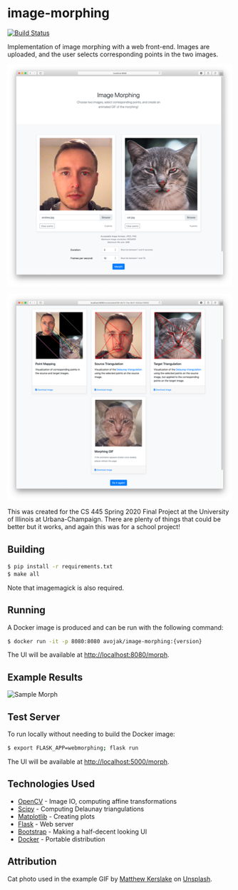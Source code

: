 # image-morphing

[![Build Status](https://travis-ci.com/avojak/image-morphing.svg?token=7woVhJy8YaHrvHwYkFnY&branch=master)](https://travis-ci.com/avojak/image-morphing)

Implementation of image morphing with a web front-end. Images are uploaded, 
and the user selects corresponding points in the two images.

![Input Home Page](examples/inputs.png)

![Results Page](examples/outputs.png)

This was created for the CS 445 Spring 2020 Final Project at the University of Illinois at Urbana-Champaign.
There are plenty of things that could be better but it works, and again this was for a school project!

## Building

```bash
$ pip install -r requirements.txt
$ make all
```

Note that imagemagick is also required.

## Running

A Docker image is produced and can be run with the following command:

```bash
$ docker run -it -p 8080:8080 avojak/image-morphing:{version}
```

The UI will be available at [http://localhost:8080/morph](http://localhost:8080/morph).

## Example Results

![Sample Morph](examples/morph.gif)

## Test Server

To run locally without needing to build the Docker image:

```bash
$ export FLASK_APP=webmorphing; flask run 
```

The UI will be available at [http://localhost:5000/morph](http://localhost:5000/morph).

## Technologies Used

* [OpenCV](https://pypi.org/project/opencv-python/) - Image IO, computing affine transformations
* [Scipy](https://pypi.org/project/scipy/) - Computing Delaunay triangulations
* [Matplotlib](https://pypi.org/project/matplotlib/) - Creating plots
* [Flask](https://pypi.org/project/Flask/) - Web server
* [Bootstrap](https://getbootstrap.com) - Making a half-decent looking UI
* [Docker](https://www.docker.com) - Portable distribution

## Attribution

Cat photo used in the example GIF by [Matthew Kerslake](https://unsplash.com/@mattkerslake?utm_source=unsplash&utm_medium=referral&utm_content=creditCopyText) on [Unsplash](https://unsplash.com/s/photos/cat?utm_source=unsplash&utm_medium=referral&utm_content=creditCopyText).